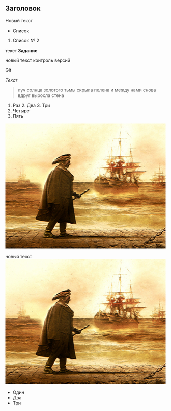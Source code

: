 ## Заголовок 
Новый текст 
* Список 
1. Список  № 2

~~текст~~
__Задание__

новый текст 
контроль версий 


Git

*Текст*

>луч солнца золотого тьмы скрыла пелена и между нами снова вдруг выросла стена
1. Раз
   2. Два
   3. Три
4. Четыре
5. Пять


![matthew-shardlake](matthew-shardlake.jpg)

новый текст
![matthew-shardlake](matthew-shardlake.jpg)
* Один 
* Два
* Три

